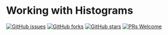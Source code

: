 # Working with Histograms
[![GitHub issues](https://img.shields.io/github/issues/Develop-Packt/Working-with-Histograms.svg)](https://github.com/Develop-Packt/Working-with-Histograms/issues)
[![GitHub forks](https://img.shields.io/github/forks/Develop-Packt/Working-with-Histograms.svg)](https://github.com/Develop-Packt/Working-with-Histograms/network)
[![GitHub stars](https://img.shields.io/github/stars/Develop-Packt/Working-with-Histograms.svg)](https://github.com/Develop-Packt/Working-with-Histograms/stargazers)
[![PRs Welcome](https://img.shields.io/badge/PRs-welcome-brightgreen.svg)](https://github.com/Develop-Packt/Working-with-Histograms/pulls)
